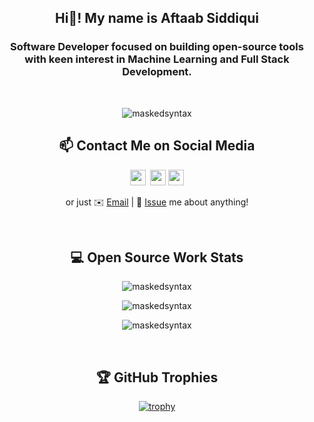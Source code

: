 <!-- Intro -->
<h2 align="center">Hi👋! My name is Aftaab Siddiqui</h2>
<h3 align="center">Software Developer focused on building open-source tools with keen interest in Machine Learning and Full Stack Development.</h3>

<!-- Profile Visits -->
<br>
<p align="center"> <img src="https://komarev.com/ghpvc/?username=maskedsyntax&label=Profile%20views&color=0e75b6&style=flat" alt="maskedsyntax" /> </p>

<h2 align="center">📫 Contact Me on Social Media</h2>
<div align="center">

<p align="center">
  <a href="https://threads.net/@aftaab___"><img src="https://img.shields.io/badge/threads-%23000000.svg?&style=for-the-badge&logo=threads&logoColor=white" height=25></a> 
  <a href="https://www.linkedin.com//in/aftaabsiddiqui/"><img src="https://img.shields.io/badge/linkedin-%230077B5.svg?&style=for-the-badge&logo=linkedin&logoColor=white" height=25></a> 
  <a href="https://www.medium.com/@aftaab2507/"><img src="https://img.shields.io/badge/medium-%23111111.svg?&style=for-the-badge&logo=medium&logoColor=white" height=25></a> 
</p>

<!-- [Threads][-1] | [LinkedIn][0] | [Medium][1]  -->
or just ✉️ [Email](mailto:aftaab2507@gmail.com) | 💬 [Issue](https://github.com/maskedsyntax/maskedsyntax/issues/me) me about anything!

</div>

<br>

<!-- Highlight Projects 
<h2 align="center">🗂️ Highlight Projects</h2> 
<div align="center">
  <a href="https://github.com/maskedsyntax/AStarPathfinder">
    <img align="center" src="https://github-readme-stats.vercel.app/api/pin/?username=maskedsyntax&repo=AStarPathfinder&show_icons=true&line_height=27&title_color=6aa6f8&text_color=8a919a&icon_color=6aa6f8&bg_color=22272e" alt="AStarPathfinder" />
  </a>
  &nbsp;
  <a href="https://github.com/maskedsyntax/ARM7-Assembler">
    <img align="center" src="https://github-readme-stats.vercel.app/api/pin/?username=maskedsyntax&repo=ARM7-Assembler&show_icons=true&line_height=27&title_color=6aa6f8&text_color=8a919a&icon_color=6aa6f8&bg_color=22272e" alt="ARM7-Assembler" />
  </a>
  &nbsp;
  <a href="https://github.com/maskedsyntax/DocumentScanner">
    <img align="center" src="https://github-readme-stats.vercel.app/api/pin/?username=maskedsyntax&repo=DocumentScanner&show_icons=true&line_height=27&title_color=6aa6f8&text_color=8a919a&icon_color=6aa6f8&bg_color=22272e" alt="DocumentScanner" />
  </a>
  &nbsp;
  <a href="https://github.com/maskedsyntax/2-Stage-OpAmp-Analysis">
    <img align="center" src="https://github-readme-stats.vercel.app/api/pin/?username=maskedsyntax&repo=2-Stage-OpAmp-Analysis&show_icons=true&line_height=27&title_color=6aa6f8&text_color=8a919a&icon_color=6aa6f8&bg_color=22272e" alt="2-Stage-OpAmp-Analysis" />
  </a>
  &nbsp;
</div>

<br>
-->

<h2 align="center">💻 Open Source Work Stats</h2> 
<div align="center">
  <p>
    <img src="https://github-readme-stats.vercel.app/api?username=maskedsyntax&show_icons=true&locale=en&theme=gruvbox" alt="maskedsyntax" />
  </p>
  
  <p>
    <img src="https://github-readme-stats.vercel.app/api/top-langs?username=maskedsyntax&show_icons=true&locale=en&layout=compact&theme=gruvbox" alt="maskedsyntax" />
  </p>
  
  <p>
    <img src="https://github-readme-streak-stats.herokuapp.com/?user=maskedsyntax&theme=gruvbox" alt="maskedsyntax" />
  </p>
</div>
<br>


<h2 align="center">🏆 GitHub Trophies</h2>
<div align="center">
  
[![trophy](https://github-profile-trophy.vercel.app/?username=maskedsyntax&theme=gruvbox&column=7)](https://github.com/ryo-ma/github-profile-trophy)

</div>

<br>

[-1]: https://threads.net/@aftaab___
[0]: https://www.linkedin.com//in/aftaabsiddiqui/
[1]: https://www.medium.com/@aftaab2507/
[2]: https://segmentfault.com/u/lizheming
[3]: https://www.v2ex.com/member/lizheming
